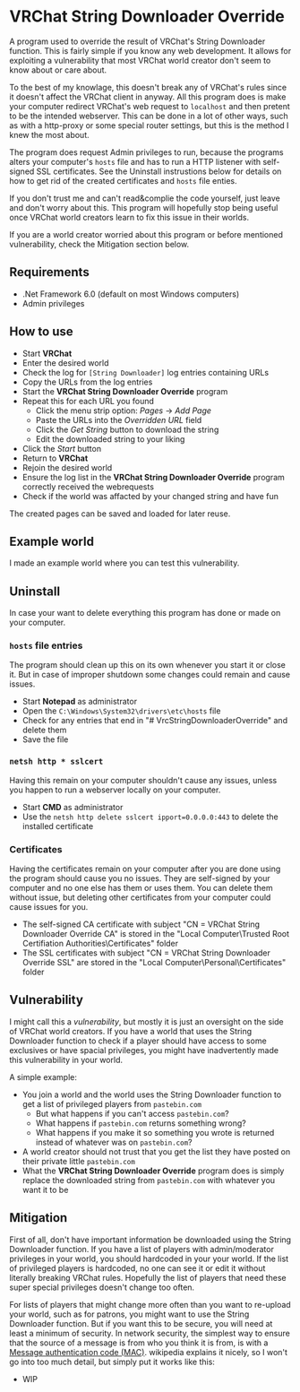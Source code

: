 # VRChat String Downloader Override
A program used to override the result of VRChat's String Downloader function. This is fairly simple if you know any web development. It allows for exploiting a vulnerability that most VRChat world creator don't seem to know about or care about.

To the best of my knowlage, this doesn't break any of VRChat's rules since it doesn't affect the VRChat client in anyway. All this program does is make your computer redirect VRChat's web request to `localhost` and then pretent to be the intended webserver. This can be done in a lot of other ways, such as with a http-proxy or some special router settings, but this is the method I knew the most about.

The program does request Admin privileges to run, because the programs alters your computer's `hosts` file and has to run a HTTP listener with self-signed SSL certificates. See the Uninstall instrustions below for details on how to get rid of the created certificates and `hosts` file enties.

If you don't trust me and can't read&complie the code yourself, just leave and don't worry about this. This program will hopefully stop being useful once VRChat world creators learn to fix this issue in their worlds.

If you are a world creator worried about this program or before mentioned vulnerability, check the Mitigation section below.

## Requirements
* .Net Framework 6.0 (default on most Windows computers)
* Admin privileges

## How to use
* Start **VRChat**
* Enter the desired world
* Check the log for `[String Downloader]` log entries containing URLs
* Copy the URLs from the log entries
* Start the **VRChat String Downloader Override** program
* Repeat this for each URL you found
  * Click the menu strip option: *Pages* -> *Add Page*
  * Paste the URLs into the *Overridden URL* field
  * Click the *Get String* button to download the string
  * Edit the downloaded string to your liking
* Click the *Start* button
* Return to **VRChat**
* Rejoin the desired world
* Ensure the log list in the **VRChat String Downloader Override** program correctly received the webrequests
* Check if the world was affacted by your changed string and have fun

The created pages can be saved and loaded for later reuse.

## Example world
I made an example world where you can test this vulnerability.

## Uninstall
In case your want to delete everything this program has done or made on your computer.

### `hosts` file entries
The program should clean up this on its own whenever you start it or close it. But in case of improper shutdown some changes could remain and cause issues.
* Start **Notepad** as administrator
* Open the `C:\Windows\System32\drivers\etc\hosts` file
* Check for any entries that end in "# VrcStringDownloaderOverride" and delete them
* Save the file

### `netsh http * sslcert`
Having this remain on your computer shouldn't cause any issues, unless you happen to run a webserver locally on your computer.
* Start **CMD** as administrator
* Use the `netsh http delete sslcert ipport=0.0.0.0:443` to delete the installed certificate

### Certificates
Having the certificates remain on your computer after you are done using the program should cause you no issues. They are self-signed by your computer and no one else has them or uses them. You can delete them without issue, but deleting other certificates from your computer could cause issues for you.
* The self-signed CA certificate with subject "CN = VRChat String Downloader Override CA" is stored in the "Local Computer\Trusted Root Certifiation Authorities\Certificates" folder
* The SSL certificates with subject "CN = VRChat String Downloader Override SSL" are stored in the "Local Computer\Personal\Certificates" folder

## Vulnerability
I might call this a *vulnerability*, but mostly it is just an oversight on the side of VRChat world creators. If you have a world that uses the String Downloader function to check if a player should have access to some exclusives or have spacial privileges, you might have inadvertently made this vulnerability in your world.

A simple example:
* You join a world and the world uses the String Downloader function to get a list of privileged players from `pastebin.com`
  * But what happens if you can't access `pastebin.com`?
  * What happens if `pastebin.com` returns something wrong?
  * What happens if you make it so something you wrote is returned instead of whatever was on `pastebin.com`?
* A world creator should not trust that you get the list they have posted on their private little `pastebin.com`
* What the **VRChat String Downloader Override** program does is simply replace the downloaded string from `pastebin.com` with whatever you want it to be

## Mitigation
First of all, don't have important information be downloaded using the String Downloader function. If you have a list of players with admin/moderator privileges in your world, you should hardcoded in your your world. If the list of privileged players is hardcoded, no one can see it or edit it without literally breaking VRChat rules. Hopefully the list of players that need these super special privileges doesn't change too often.

For lists of players that might change more often than you want to re-upload your world, such as for patrons, you might want to use the String Downloader function. But if you want this to be secure, you will need at least a minimum of security. In network security, the simplest way to ensure that the source of a message is from who you think it is from, is with a [Message authentication code (MAC)](https://en.wikipedia.org/wiki/Message_authentication_code). wikipedia explains it nicely, so I won't go into too much detail, but simply put it works like this:
* WIP
